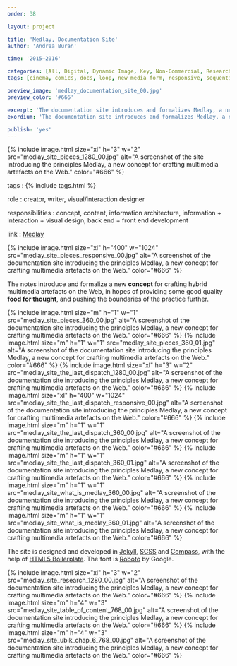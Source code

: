 ```yaml
---
order: 38

layout: project

title: 'Medlay, Documentation Site'
author: 'Andrea Buran'

time: '2015–2016'

categories: [All, Digital, Dynamic Image, Key, Non-Commercial, Research]
tags: [cinema, comics, docs, loop, new media form, responsive, sequential art, site]

preview_image: 'medlay_documentation_site_00.jpg'
preview_color: '#666'

excerpt: 'The documentation site introduces and formalizes Medlay, a new hybrid media form concept for crafting multimedia artefacts on the Web.'
exordium: 'The documentation site introduces and formalizes Medlay, a new hybrid media form concept for crafting multimedia artefacts on the Web.'

publish: 'yes'
---
```


<div class="figures">
    {% include image.html 
        size="xl" 
        h="3" w="2" 
        src="medlay_site_pieces_1280_00.jpg" 
        alt="A screenshot of the site introducing the principles Medlay, a new concept for crafting multimedia artefacts on the Web." 
        color="#666" 
    %}
</div>

tags
: {% include tags.html %}

role
: creator, writer, visual/interaction designer

responsibilities
: concept, content, information architecture, information + interaction + visual design, back end + front end development

link
: [Medlay](http://ranbureand.github.io/medlay/ "Medlay")

<div class="figures">
    {% include image.html 
        size="xl" 
        h="400" w="1024" 
        src="medlay_site_pieces_responsive_00.jpg" 
        alt="A screenshot of the documentation site introducing the principles Medlay, a new concept for crafting multimedia artefacts on the Web." 
        color="#666" 
    %}
</div>

The notes introduce and formalize a new **concept** for crafting hybrid multimedia artefacts on the Web, in hopes of providing some good quality **food for thought**, and pushing the boundaries of the practice further.

<div class="figures">
    {% include image.html 
        size="m" 
        h="1" w="1" 
        src="medlay_site_pieces_360_00.jpg" 
        alt="A screenshot of the documentation site introducing the principles Medlay, a new concept for crafting multimedia artefacts on the Web." 
        color="#666" 
    %}
    {% include image.html 
        size="m" 
        h="1" w="1" 
        src="medlay_site_pieces_360_01.jpg" 
        alt="A screenshot of the documentation site introducing the principles Medlay, a new concept for crafting multimedia artefacts on the Web." 
        color="#666" 
    %}
    {% include image.html 
        size="xl" 
        h="3" w="2" 
        src="medlay_site_the_last_dispatch_1280_00.jpg" 
        alt="A screenshot of the documentation site introducing the principles Medlay, a new concept for crafting multimedia artefacts on the Web." 
        color="#666" 
    %}
    {% include image.html 
        size="xl" 
        h="400" w="1024" 
        src="medlay_site_the_last_dispatch_responsive_00.jpg" 
        alt="A screenshot of the documentation site introducing the principles Medlay, a new concept for crafting multimedia artefacts on the Web." 
        color="#666" 
    %}
    {% include image.html 
        size="m" 
        h="1" w="1" 
        src="medlay_site_the_last_dispatch_360_00.jpg" 
        alt="A screenshot of the documentation site introducing the principles Medlay, a new concept for crafting multimedia artefacts on the Web." 
        color="#666" 
    %}
    {% include image.html 
        size="m" 
        h="1" w="1" 
        src="medlay_site_the_last_dispatch_360_01.jpg" 
        alt="A screenshot of the documentation site introducing the principles Medlay, a new concept for crafting multimedia artefacts on the Web." 
        color="#666" 
    %}
    {% include image.html 
        size="m" 
        h="1" w="1" 
        src="medlay_site_what_is_medlay_360_00.jpg" 
        alt="A screenshot of the documentation site introducing the principles Medlay, a new concept for crafting multimedia artefacts on the Web." 
        color="#666" 
    %}
    {% include image.html 
        size="m" 
        h="1" w="1" 
        src="medlay_site_what_is_medlay_360_01.jpg" 
        alt="A screenshot of the documentation site introducing the principles Medlay, a new concept for crafting multimedia artefacts on the Web." 
        color="#666" 
    %}
</div>

The site is designed and developed in [Jekyll](http://jekyllrb.com/ "Jekyll"), [SCSS](http://sass-lang.com/ "SASS") and [Compass](http://compass-style.org/ "Compass"), with the help of [HTML5 Boilerplate](https://html5boilerplate.com/ "HTML5 Boilerplate"). The font is [Roboto](https://www.google.com/fonts/specimen/Roboto) by Google.

<div class="figures">
    {% include image.html 
        size="xl" 
        h="3" w="2" 
        src="medlay_site_research_1280_00.jpg" 
        alt="A screenshot of the documentation site introducing the principles Medlay, a new concept for crafting multimedia artefacts on the Web." 
        color="#666" 
    %}
    {% include image.html 
        size="m" 
        h="4" w="3" 
        src="medlay_site_table_of_content_768_00.jpg" 
        alt="A screenshot of the documentation site introducing the principles Medlay, a new concept for crafting multimedia artefacts on the Web." 
        color="#666" 
    %}
    {% include image.html 
        size="m" 
        h="4" w="3" 
        src="medlay_site_ubik_chap_6_768_00.jpg" 
        alt="A screenshot of the documentation site introducing the principles Medlay, a new concept for crafting multimedia artefacts on the Web." 
        color="#666" 
    %}
</div>